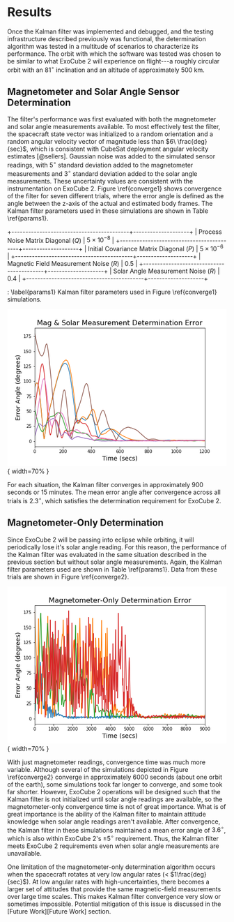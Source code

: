 
# Results

Once the Kalman filter was implemented and debugged, and the testing infrastructure described previously was functional, the determination algorithm was tested in a multitude of scenarios to characterize its performance. The orbit with which the software was tested was chosen to be similar to what ExoCube 2 will experience on flight---a roughly circular orbit with an $81^\circ$ inclination and an altitude of approximately 500 km.

## Magnetometer and Solar Angle Sensor Determination

The filter's performance was first evaluated with both the magnetometer and solar angle measurements available. To most effectively test the filter, the spacecraft state vector was initialized to a random orientation and a random angular velocity vector of magnitude less than $6\ \frac{deg}{sec}$, which is consistent with CubeSat deployment angular velocity estimates [@sellers]. Gaussian noise was added to the simulated sensor readings, with $5^\circ$ standard deviation added to the magnetometer measurements and $3^\circ$ standard deviation added to the solar angle measurements. These uncertainty values are consistent with the instrumentation on ExoCube 2. Figure \ref{converge1} shows convergence of the filter for seven different trials, where the error angle is defined as the angle between the z-axis of the actual and estimated body frames. The Kalman filter parameters used in these simulations are shown in Table \ref{params1}.

+------------------------------------------+--------------------+
| Process Noise Matrix Diagonal ($Q$)      | $5 \times 10^{-8}$ |
+------------------------------------------+--------------------+
| Initial Covariance Matrix Diagonal ($P$) | $5 \times 10^{-6}$ |
+------------------------------------------+--------------------+
| Magnetic Field Measurement Noise ($R$)   | $0.5$              |
+------------------------------------------+--------------------+
| Solar Angle Measurement Noise ($R$)      | $0.4$              |
+------------------------------------------+--------------------+

: \label{params1} Kalman filter parameters used in Figure \ref{converge1} simulations. 

![Kalman filter convergence across several simulations utilizing both magnetometer and solar angle readings. Each line represents a separate simulation. The error angle is defined as the angle between the z-axis of the actual and estimated body frames.\label{converge1}](paper/img/converge1.png){ width=70% }

For each situation, the Kalman filter converges in approximately 900 seconds or 15 minutes. The mean error angle after convergence across all trials is $2.3^\circ$, which satisfies the determination requirement for ExoCube 2.

## Magnetometer-Only Determination

Since ExoCube 2 will be passing into eclipse while orbiting, it will periodically lose it's solar angle reading. For this reason, the performance of the Kalman filter was evaluated in the same situation described in the previous section but without solar angle measurements. Again, the Kalman filter parameters used are shown in Table \ref{params1}. Data from these trials are shown in Figure \ref{converge2}.

![Kalman filter convergence across several simulations with just magnetometer readings. Each line represents a separate simulation.\label{converge2}](paper/img/converge2.png){ width=70% }

With just magnetometer readings, convergence time was much more variable. Although several of the simulations depicted in Figure \ref{converge2} converge in approximately 6000 seconds (about one orbit of the earth), some simulations took far longer to converge, and some took far shorter. However, ExoCube 2 operations will be designed such that the Kalman filter is not initialized until solar angle readings are available, so the magnetometer-only convergence time is not of great importance. What is of great importance is the ability of the Kalman filter to maintain attitude knowledge when solar angle readings aren't available. After convergence, the Kalman filter in these simulations maintained a mean error angle of $3.6^\circ$, which is also within ExoCube 2's $\pm5^\circ$ requirement. Thus, the Kalman filter meets ExoCube 2 requirements even when solar angle measurements are unavailable.

One limitation of the magnetometer-only determination algorithm occurs when the spacecraft rotates at very low angular rates (< $1\frac{deg}{sec}$). At low angular rates with high-uncertainties, there becomes a larger set of attitudes that provide the same magnetic-field measurements over large time scales. This makes Kalman filter convergence very slow or sometimes impossible. Potential mitigation of this issue is discussed in the [Future Work][Future Work] section.
